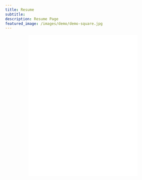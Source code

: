 ```yaml
---
title: Resume
subtitle: 
description: Resume Page
featured_image: /images/demo/demo-square.jpg
---
```



<center>
    <iframe src="/images/zongnan-bao-resume.pdf" style="width:70%; height:unset; aspect-ratio: 8.5/11" frameborder="0"></iframe>
</center>
